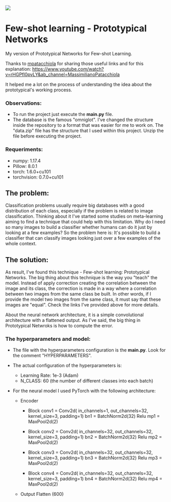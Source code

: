 <img src="https://raw.githubusercontent.com/oscarknagg/few-shot/master/assets/proto_nets_diagram.png">

# Few-shot learning - Prototypical Networks
My version of Prototypical Networks for Few-shot Learning.

Thanks to [mpatacchiola](https://github.com/mpatacchiola) for sharing those useful links and for this explanation:
https://www.youtube.com/watch?v=rHGPfl0pvLY&ab_channel=MassimilianoPatacchiola

It helped me a lot on the process of understanding the idea about the prototypical's working process.

### Observations:
- To run the project just execute the <b>main.py</b> file.
- The database is the famous "omniglot". I've changed the structure inside the repository to a format that was easier for me to work on. The "data.zip" file has the structure that I used within this project. Unzip the file before executing the project.

### Requeriments:
- numpy: 1.17.4
- Pillow: 8.0.1
- torch: 1.6.0+cu101
- torchvision: 0.7.0+cu101

## The problem:
Classification problems usually require big databases with a good distribution of each class, especially if the problem is related to image classification. Thinking about it I've started some studies on meta-learning aiming to find a technique that could help with this limitation. Why do I need so many images to build a classifier whether humans can do it just by looking at a few examples? 
So the problem here is: It's possible to build a classifier that can classify images looking just over a few examples of the whole context.

## The solution:
As result, I've found this technique - Few-shot learning: Prototypical Networks. The big thing about this technique is the way you "teach" the model. Instead of apply correction creating the correlation between the image and its class, the correction is made in a way where a correlation between two images from the same class be built. In other words, if I provide the model two images from the same class, it must say that these images are "equal". Check the links I've provided above for more details.

About the neural network architecture, it is a simple convolutional architecture with a flattened output. As I've said, the big thing in Prototypical Netwroks is how to compute the error.

### The hyperparameters and model:
- The file with the hyperparameters configuration is the <b>main.py</b>. Look for the comment "HYPERPARAMETERS".

- The actual configuration of the hyperparameters is: 
  - Learning Rate: 1e-3 (Adam)
  - N_CLASS: 60 (the number of different classes into each batch)

- For the neural model I used PyTorch with the following architecture:
  - Encoder    
                     
    - Block 
      conv1 = Conv2d( in_channels=1, out_channels=32, kernel_size=3, padding=1)
      bn1   = BatchNorm2d(32)
      Relu
      mp1   = MaxPool2d(2)

    - Block
      conv2 = Conv2d( in_channels=32, out_channels=32, kernel_size=3, padding=1)
      bn2   = BatchNorm2d(32)
      Relu
      mp2   = MaxPool2d(2)

    - Block
      conv3 = Conv2d( in_channels=32, out_channels=32, kernel_size=3, padding=1)
      bn3   = BatchNorm2d(32)
      Relu
      mp3   = MaxPool2d(2)

    - Block
      conv4 = Conv2d( in_channels=32, out_channels=32, kernel_size=3, padding=1)
      bn4   = BatchNorm2d(32)
      Relu
      mp4   = MaxPool2d(2)        

  - Output
    Flatten (600)
